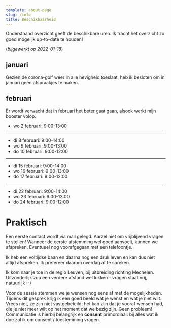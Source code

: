 ```yaml
---
template: about-page
slug: /info
title: Beschikbaarheid
---
```


Onderstaand overzicht geeft de beschikbare uren. Ik tracht het overzicht zo goed mogelijk up-to-date te houden!

(*bijgewerkt op 2022-01-18*)

## januari

Gezien de corona-golf weer in alle hevigheid toeslaat, heb ik besloten om in januari geen afspraakjes te maken.

## februari

Er wordt verwacht dat in februari het beter gaat gaan, alsook werkt mijn booster volop.

- wo  2 februari: 9:00-13:00
- ---
- di  8 februari: 9:00-14:00
- wo  9 februari: 9:00-13:00
- do 10 februari: 9:00-12:00
- ---
- di 15 februari: 9:00-14:00
- wo 16 februari: 9:00-13:00
- do 17 februari: 9:00-12:00
- ---
- di 22 februari: 9:00-14:00
- wo 23 februari: 9:00-13:00
- do 24 februari: 9:00-12:00

# Praktisch

Een eerste contact wordt via mail gelegd. Aarzel niet om vrijblijvend vragen te stellen! Wanneer de eerste afstemming wel goed aanvoelt, kunnen we afspreken. Eventueel nog voorafgegaan met een telefoontje.

Ik heb een voltijdse baan en daarna nog een druk leven en kan dus niet altijd afspreken. Ik prefereer daarom overdag af te spreken.

Ik kom naar je toe in de regio Leuven, bij uitbreiding richting Mechelen. Uitzonderlijk zou een verdere afstand wel lukken - vragen staat vrij, natuurlijk :-)

Voor de sessie stemmen we je wensen nog eens af met de mogelijkheden. Tijdens dit gesprek krijg ik een goed beeld wat je wenst en wat je niet wilt. Vrees niet, ze zijn niet vastgebeteild: het kan zijn dat je vooraf wensen had, die je niet meer wilt op het moment dat we bezig zijn. Geen probleem! Communicatie is hierbij belangrijk en **consent** primordiaal: bij alles wat ik doe zal ik om consent / toestemming vragen.
